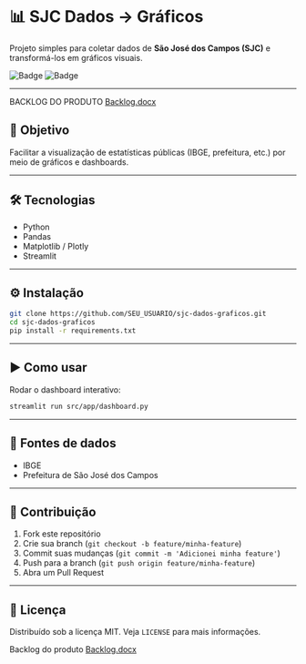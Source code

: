# 📊 SJC Dados → Gráficos

Projeto simples para coletar dados de **São José dos Campos (SJC)** e transformá-los em gráficos visuais.

![Badge](https://img.shields.io/badge/python-3.10%2B-blue) ![Badge](https://img.shields.io/badge/license-MIT-green)

---

BACKLOG DO PRODUTO
[Backlog.docx](https://github.com/user-attachments/files/22181954/Backlog.docx)


## 🚀 Objetivo

Facilitar a visualização de estatísticas públicas (IBGE, prefeitura, etc.) por meio de gráficos e dashboards.

---

## 🛠 Tecnologias

* Python
* Pandas
* Matplotlib / Plotly
* Streamlit

---

## ⚙️ Instalação

```bash
git clone https://github.com/SEU_USUARIO/sjc-dados-graficos.git
cd sjc-dados-graficos
pip install -r requirements.txt
```

---

## ▶️ Como usar

Rodar o dashboard interativo:

```bash
streamlit run src/app/dashboard.py
```

---

## 📡 Fontes de dados

* IBGE
* Prefeitura de São José dos Campos

---

## 🤝 Contribuição

1. Fork este repositório
2. Crie sua branch (`git checkout -b feature/minha-feature`)
3. Commit suas mudanças (`git commit -m 'Adicionei minha feature'`)
4. Push para a branch (`git push origin feature/minha-feature`)
5. Abra um Pull Request

---

## 🧾 Licença

Distribuído sob a licença MIT. Veja `LICENSE` para mais informações.

Backlog do produto
[Backlog.docx](https://github.com/user-attachments/files/22181593/Backlog.docx)

